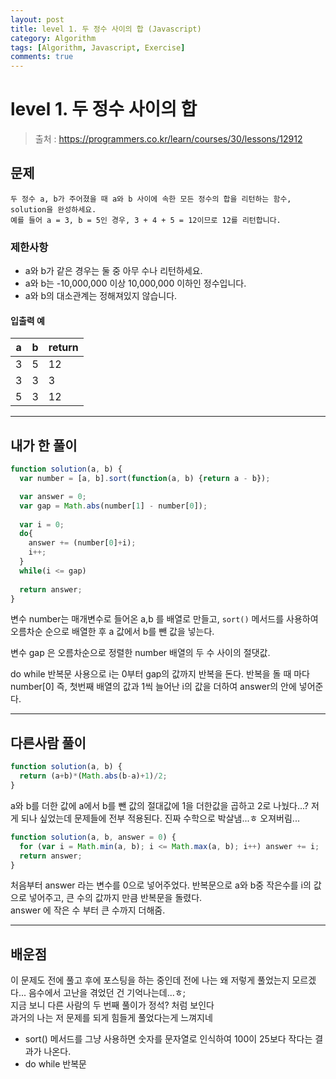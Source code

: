 ```yaml
---
layout: post
title: level 1. 두 정수 사이의 합 (Javascript)
category: Algorithm
tags: [Algorithm, Javascript, Exercise]
comments: true
---
```

# level 1. 두 정수 사이의 합
> 출처 : <https://programmers.co.kr/learn/courses/30/lessons/12912>

## 문제

```
두 정수 a, b가 주어졌을 때 a와 b 사이에 속한 모든 정수의 합을 리턴하는 함수, solution을 완성하세요.
예를 들어 a = 3, b = 5인 경우, 3 + 4 + 5 = 12이므로 12를 리턴합니다.
```

### 제한사항

  - a와 b가 같은 경우는 둘 중 아무 수나 리턴하세요.
  - a와 b는 -10,000,000 이상 10,000,000 이하인 정수입니다.
  - a와 b의 대소관계는 정해져있지 않습니다.

#### 입출력 예

a | b | return 
--------- | --------- | ---------
3 | 5 | 12
3 | 3 | 3
5 | 3 | 12

***

## 내가 한 풀이
```javascript
function solution(a, b) {
  var number = [a, b].sort(function(a, b) {return a - b});

  var answer = 0;
  var gap = Math.abs(number[1] - number[0]);
  
  var i = 0;
  do{
    answer += (number[0]+i);
    i++;
  }
  while(i <= gap)
  
  return answer;
}
```
변수 number는 매개변수로 들어온 a,b 를 배열로 만들고, `sort()` 메서드를 사용하여 오름차순 순으로 배열한 후 a 값에서 b를 뺀 값을 넣는다.  
  
변수 gap 은 오름차순으로 정렬한 number 배열의 두 수 사이의 절댓값.  
  
do while 반복문 사용으로 i는 0부터 gap의 값까지 반복을 돈다.
반복을 돌 때 마다 number[0] 즉, 첫번째 배열의 값과 1씩 늘어난 i의 값을 더하여 answer의 안에 넣어준다.
***

## 다른사람 풀이
```javascript
function solution(a, b) {
  return (a+b)*(Math.abs(b-a)+1)/2;
}
```
a와 b를 더한 값에 a에서 b를 뺀 값의 절대값에 1을 더한값을 곱하고 2로 나눴다...?
저게 되나 싶었는데 문제들에 전부 적용된다.
진짜 수학으로 박살냄...ㅎ 오져버림...

```javascript
function solution(a, b, answer = 0) {
  for (var i = Math.min(a, b); i <= Math.max(a, b); i++) answer += i;
  return answer;
}
```
처음부터 answer 라는 변수를 0으로 넣어주었다.
반복문으로 a와 b중 작은수를 i의 값으로 넣어주고, 큰 수의 값까지 만큼 반복문을 돌렸다.  
answer 에 작은 수 부터 큰 수까지 더해줌.
***

## 배운점

이 문제도 전에 풀고 후에 포스팅을 하는 중인데 전에 나는 왜 저렇게 풀었는지 모르겠다... 음수에서 고난을 겪었던 건 기억나는데...ㅎ;  
지금 보니 다른 사람의 두 번째 풀이가 정석? 처럼 보인다  
과거의 나는 저 문제를 되게 힘들게 풀었다는게 느껴지네

- sort() 메서드를 그냥 사용하면 숫자를 문자열로 인식하여 100이 25보다 작다는 결과가 나온다. 
- do while 반복문
